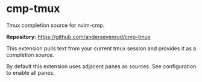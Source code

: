 # cmp-tmux

Tmux completion source for nvim-cmp.

**Repository:** <https://github.com/andersevenrud/cmp-tmux>

This extension pulls text from your current tmux session and provides it as a completion source.

By default this extension uses adjacent panes as sources. See configuration to enable all panes.

<!-- vim: set ft=markdown: -->